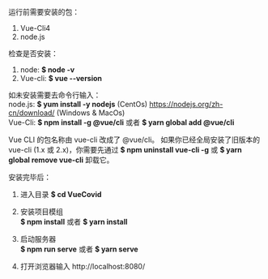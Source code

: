 运行前需要安装的包：<br>
1. Vue-Cli4
2. node.js

检查是否安装：<br>
1. node: **$ node -v** <br>
2. Vue-cli: **$ vue --version** <br>

如未安装需要去命令行输入：<br>
node.js:  **$ yum install -y nodejs** (CentOs) https://nodejs.org/zh-cn/download/ (Windows & MacOs) <br>
Vue-Cli: **$ npm install -g @vue/cli** 或者 **$ yarn global add @vue/cli** <br>

Vue CLI 的包名称由 vue-cli 改成了 @vue/cli。 如果你已经全局安装了旧版本的 vue-cli (1.x 或 2.x)，你需要先通过 **$ npm uninstall vue-cli -g** 或 **$ yarn global remove vue-cli** 卸载它。<br>


安装完毕后：<br>
1. 进入目录
   **$ cd VueCovid**  <br>
1. 安装项目模组<br>
   **$ npm install**  或者  **$ yarn install**<br>

2. 启动服务器 <br>
   **$ npm run serve**  或者  **$ yarn serve**<br>

3. 打开浏览器输入 http://localhost:8080/<br>
